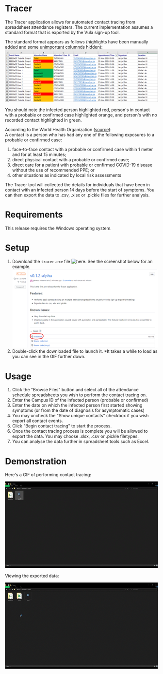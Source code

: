 # Tracer
The Tracer application allows for automated contact tracing from spreadsheet attendance registers. The current implementation assumes a standard format that is exported by the Vula sign-up tool. 

The standard format appears as follows  (highlights have been manually added and some unimportant columnds hidden):
![](https://github.com/jdsonza/tracer/blob/main/docs/images/test_sheet_screenshot.png)
  
You should note the infected person highlighted red, person's in contact with a probable or confirmed case highlighted orange, and person's with no recorded contact highlighted in green.

According to the World Health Organization ([source](https://www.who.int/publications/i/item/contact-tracing-in-the-context-of-covid-19)):  
A contact is a person who has had any one of the following exposures to a probable or confirmed case:
1. face-to-face contact with a probable or confirmed case within 1 meter and for at least 15 minutes;
2. direct physical contact with a probable or confirmed case;
3. direct care for a patient with probable or confirmed COVID-19 disease without the use of recommended PPE; or
4. other situations as indicated by local risk assessments

The Tracer tool will collected the details for individuals that have been in contact with an infected person 14 days before the start of symptoms. You can then export the data to .csv, .xlsx or .pickle files for further analysis.

# Requirements
This release requires the Windows operating system.

# Setup
1. Download the `tracer.exe` file ![here](https://github.com/jdsonza/tracer/releases). See the screenshot below for an example.
   ![](https://github.com/jdsonza/tracer/blob/main/docs/images/exe_location.png)
2. Double-click the downloaded file to launch it. *It takes a while to load as you can see in the GIF further down. 

# Usage
1. Click the "Browse Files" button and select all of the attendance schedule spreadsheets you wish to perform the contact tracing on. 
2. Enter the Campus ID of the infected person (probable or confirmed)
3. Enter the date on which the infected person first started showing symptoms (or from the date of diagnosis for asymptomatic cases)
4. You may uncheck the "Show unique contacts" checkbox if you wish export all contact events.
5. Click "Begin contact tracing" to start the process.
6. Once the contact tracing process is complete you will be allowed to export the data. You may choose .xlsx, .csv or .pickle filetypes. 
7. You can analyse the data further in spreadsheet tools such as Excel.

# Demonstration
Here's a GIF of performing contact tracing:

![](https://github.com/jdsonza/tracer/blob/main/docs/images/tracer_use_gif.gif)

Viewing the exported data:

![](https://github.com/jdsonza/tracer/blob/main/docs/images/results_open_gif.gif)
